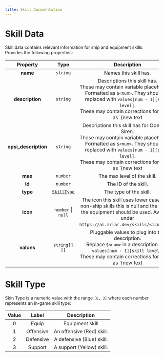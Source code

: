 ```yaml
---
title: Skill Documentation
---
```


# Skill Data

Skill data contains relevant information for ship and equipment skills. Provides the following
properties:

|       Property       |            Type            |                                                                                                                Description                                                                                                                |
| :------------------: | :------------------------: | :---------------------------------------------------------------------------------------------------------------------------------------------------------------------------------------------------------------------------------------: |
|       **name**       |          `string`          |                                                                                                           Names this skill has.                                                                                                           |
|   **description**    |          `string`          |           Descriptions this skill has.<br>These may contain variable placeholders. Formatted as `$<num>`. They should be replaced with `values[num - 1][skill level]`.<br>These may contain corrections formatted as `{new text           | explanation}`.<br>You should parse values first and the corrections as values may also contain corrections. |
| **opsi_description** |          `string`          | Descriptions this skill has for Operation Siren.<br>These may contain variable placeholders. Formatted as `$<num>`. They should be replaced with `values[num - 1][skill level]`.<br>These may contain corrections formatted as `{new text | explanation}`.<br>You should parse values first and the corrections as values may also contain corrections. |
|       **max**        |          `number`          |                                                                                                        The max level of the skill.                                                                                                        |
|        **id**        |          `number`          |                                                                                                           The ID of the skill.                                                                                                            |
|       **type**       | [`SkillType`](#skill-type) |                                                                                                          The type of the skill.                                                                                                           |
|       **icon**       |     `number` \| `null`     |                              The icon this skill uses lower cased. For non-ship skills this is null and the icon of the equipment should be used. Available under `https://al.mrlar.dev/skills/<icon>.png`.                               |
|      **values**      |        `string[][]`        |                             Pluggable values to plug into the description.<br>Replace `$<num>` in a description with `values[num - 1][skill level]`.<br>These may contain corrections formatted as `{new text                             | explanation}`.<br>Ideally values are plugged in first berfore corrections are parsed.                       |


# Skill Type

Skin Type is a numeric value with the range `[0, 3]` where each number represents an in-game skill
type:

| Value |   Label   |        Description        |
| :---: | :-------: | :-----------------------: |
|   0   |   Equip   |      Equipment skill      |
|   1   | Offensive | An offensive (Red) skill. |
|   2   | Defensive | A defensive (Blue) skill. |
|   3   |  Support  | A support (Yellow) skill. |
